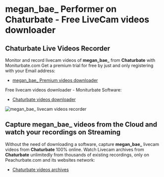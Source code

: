 # megan_bae_ Performer on Chaturbate - Free LiveCam videos downloader

## Chaturbate Live Videos Recorder

Monitor and record livecam videos of **megan_bae_** from **Chaturbate** with Moniturbate.com
Get a premium trial for free by just and only registering with your Email address:
* [megan_bae_ Premium videos downloader](https://moniturbate.com/request-demo-licence-key.html)

Free livecam videos downloader - Moniturbate Software:
* [Chaturbate videos downloader](https://moniturbate.com/moniturbate-download-software.html)

![megan_bae_ livecam videos recorder](https://peachurnet.com/templates/moniturbate-software.png)


## Capture megan_bae_ videos from the Cloud and watch your recordings on Streaming

Without the need of downloading a software, capture **megan_bae_** livecam videos from **Chaturbate** 100% online.
Watch Livecam archives from **Chaturbate** unlimitedly from thousands of existing recordings, only on Peachurbate.com and its websites network:
* [Chaturbate videos archives](https://peachurnet.com/)